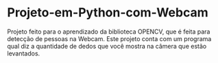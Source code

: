 # Projeto-em-Python-com-Webcam
Projeto feito para o aprendizado da biblioteca OPENCV, que é feita para detecção de pessoas na Webcam. Este projeto conta com um programa qual diz a quantidade de dedos que você mostra na câmera que estão levantados.
